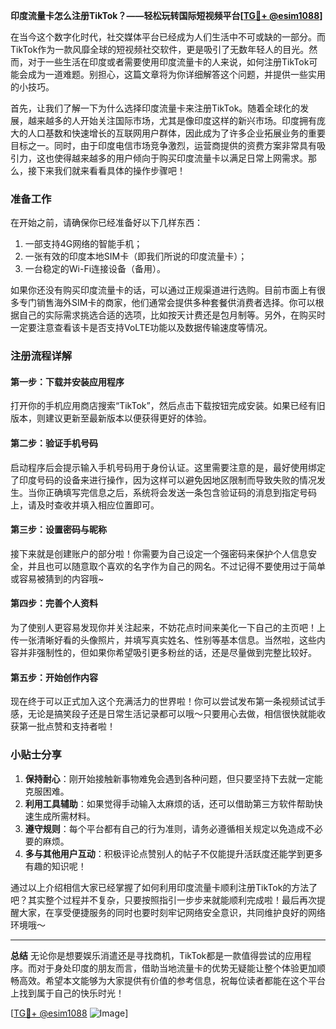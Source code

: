 **印度流量卡怎么注册TikTok？——轻松玩转国际短视频平台[[TG💪+ @esim1088](https://t.me/s/esim1088)]**

在当今这个数字化时代，社交媒体平台已经成为人们生活中不可或缺的一部分。而TikTok作为一款风靡全球的短视频社交软件，更是吸引了无数年轻人的目光。然而，对于一些生活在印度或者需要使用印度流量卡的人来说，如何注册TikTok可能会成为一道难题。别担心，这篇文章将为你详细解答这个问题，并提供一些实用的小技巧。

首先，让我们了解一下为什么选择印度流量卡来注册TikTok。随着全球化的发展，越来越多的人开始关注国际市场，尤其是像印度这样的新兴市场。印度拥有庞大的人口基数和快速增长的互联网用户群体，因此成为了许多企业拓展业务的重要目标之一。同时，由于印度电信市场竞争激烈，运营商提供的资费方案非常具有吸引力，这也使得越来越多的用户倾向于购买印度流量卡以满足日常上网需求。那么，接下来我们就来看看具体的操作步骤吧！

### 准备工作

在开始之前，请确保你已经准备好以下几样东西：
1. 一部支持4G网络的智能手机；
2. 一张有效的印度本地SIM卡（即我们所说的印度流量卡）；
3. 一台稳定的Wi-Fi连接设备（备用）。

如果你还没有购买印度流量卡的话，可以通过正规渠道进行选购。目前市面上有很多专门销售海外SIM卡的商家，他们通常会提供多种套餐供消费者选择。你可以根据自己的实际需求挑选合适的选项，比如按天计费还是包月制等。另外，在购买时一定要注意查看该卡是否支持VoLTE功能以及数据传输速度等情况。

### 注册流程详解

#### 第一步：下载并安装应用程序
打开你的手机应用商店搜索“TikTok”，然后点击下载按钮完成安装。如果已经有旧版本，则建议更新至最新版本以便获得更好的体验。

#### 第二步：验证手机号码
启动程序后会提示输入手机号码用于身份认证。这里需要注意的是，最好使用绑定了印度号码的设备来进行操作，因为这样可以避免因地区限制而导致失败的情况发生。当你正确填写完信息之后，系统将会发送一条包含验证码的消息到指定号码上，请及时查收并填入相应位置即可。

#### 第三步：设置密码与昵称
接下来就是创建账户的部分啦！你需要为自己设定一个强密码来保护个人信息安全，并且也可以随意取个喜欢的名字作为自己的网名。不过记得不要使用过于简单或容易被猜到的内容哦~

#### 第四步：完善个人资料
为了使别人更容易发现你并关注起来，不妨花点时间来美化一下自己的主页吧！上传一张清晰好看的头像照片，并填写真实姓名、性别等基本信息。当然啦，这些内容并非强制性的，但如果你希望吸引更多粉丝的话，还是尽量做到完整比较好。

#### 第五步：开始创作内容
现在终于可以正式加入这个充满活力的世界啦！你可以尝试发布第一条视频试试手感，无论是搞笑段子还是日常生活记录都可以哦～只要用心去做，相信很快就能收获第一批点赞和支持者啦！

### 小贴士分享

1. **保持耐心**：刚开始接触新事物难免会遇到各种问题，但只要坚持下去就一定能克服困难。
2. **利用工具辅助**：如果觉得手动输入太麻烦的话，还可以借助第三方软件帮助快速生成所需材料。
3. **遵守规则**：每个平台都有自己的行为准则，请务必遵循相关规定以免造成不必要的麻烦。
4. **多与其他用户互动**：积极评论点赞别人的帖子不仅能提升活跃度还能学到更多有趣的知识呢！

通过以上介绍相信大家已经掌握了如何利用印度流量卡顺利注册TikTok的方法了吧？其实整个过程并不复杂，只要按照指引一步步来就能顺利完成啦！最后再次提醒大家，在享受便捷服务的同时也要时刻牢记网络安全意识，共同维护良好的网络环境哦～

---

**总结**
无论你是想要娱乐消遣还是寻找商机，TikTok都是一款值得尝试的应用程序。而对于身处印度的朋友而言，借助当地流量卡的优势无疑能让整个体验更加顺畅高效。希望本文能够为大家提供有价值的参考信息，祝每位读者都能在这个平台上找到属于自己的快乐时光！

[[TG💪+ @esim1088](https://t.me/s/esim1088) ![Image](https://i.postimg.cc/4NQfJmqS/Snipaste-2025-05-13-00-14-12.png)]